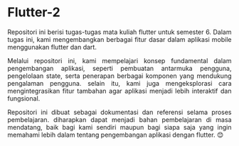 # Flutter-2  

<p align="justify">
Repositori ini berisi tugas-tugas mata kuliah flutter untuk semester 6. Dalam tugas ini, kami mengembangkan berbagai fitur dasar dalam aplikasi mobile menggunakan flutter dan dart.  
</p>  

<p align="justify">
Melalui repositori ini, kami mempelajari konsep fundamental dalam pengembangan aplikasi, seperti pembuatan antarmuka pengguna, pengelolaan state, serta penerapan berbagai komponen yang mendukung pengalaman pengguna. selain itu, kami juga mengeksplorasi cara mengintegrasikan fitur tambahan agar aplikasi menjadi lebih interaktif dan fungsional.  
</p>  

<p align="justify">
Repositori ini dibuat sebagai dokumentasi dan referensi selama proses pembelajaran. diharapkan dapat menjadi bahan pembelajaran di masa mendatang, baik bagi kami sendiri maupun bagi siapa saja yang ingin memahami lebih dalam tentang pengembangan aplikasi dengan flutter. 😊  
</p>
